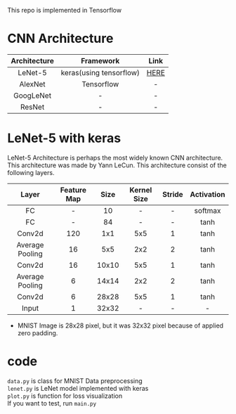 This repo is implemented in Tensorflow

# CNN Architecture
|Architecture | Framework | Link |
|:---:|:---:|:---:|
| LeNet-5 | keras(using tensorflow) | [HERE](https://github.com/olramde/LeNet-keras) |
| AlexNet | Tensorflow | - |
|GoogLeNet | - | - |
|ResNet | - | -|

# LeNet-5 with keras
LeNet-5 Architecture is perhaps the most widely known CNN architecture. This architecture 
was made by Yann LeCun. This architecture consist of the following layers.




| Layer | Feature Map | Size | Kernel Size | Stride | Activation |
|:---:|:---:|:---:|:---:|:---:|:---:|
| FC | - | 10 | - | - | softmax |
| FC | - | 84 | - | - | tanh |
| Conv2d| 120|1x1 | 5x5 | 1 | tanh |
|Average Pooling | 16 | 5x5 | 2x2 | 2 | tanh |
|Conv2d | 16 | 10x10 | 5x5 | 1 | tanh|
|Average Pooling | 6 | 14x14 | 2x2 | 2 | tanh |
|Conv2d | 6 | 28x28 | 5x5 | 1 | tanh |
|Input | 1 | 32x32 | - | - | - |

* MNIST Image is 28x28 pixel, but it was 32x32 pixel because of applied zero padding.

# code

`data.py` is class for MNIST Data preprocessing<br/>
`lenet.py` is LeNet model implemented with keras<br/>
`plot.py` is function for loss visualization<br>
If you want to test, run `main.py`